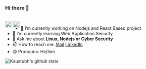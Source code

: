 ### Hi there 👋

<!--
**kaustubhsh/kaustubhsh** is a ✨ _special_ ✨ repository because its `README.md` (this file) appears on your GitHub profile.

Here are some ideas to get you started:

- 🔭 I’m currently working on ...
- 🌱 I’m currently learning ...
- 👯 I’m looking to collaborate on ...
- 🤔 I’m looking for help with ...
- 💬 Ask me about ...
- 📫 How to reach me: ...
- 😄 Pronouns:He/him ...
- ⚡ Fun fact: ...
-->
<br/>
<a href="https://twitter.com/kaustubhsh_">
  <img align="left" alt="Kaustubh Sharma | Twitter" width="22px" src="https://cdn.jsdelivr.net/npm/simple-icons@v3/icons/twitter.svg" />
</a>
<a href="https://www.linkedin.com/in/kaustubh-sharma">
  <img align="left" alt="Kaustubhh's LinkdeIN" width="22px" src="https://cdn.jsdelivr.net/npm/simple-icons@v3/icons/linkedin.svg" />
</a>

- 🔭 I’m currently working on Nodejs and React Based project
- 🌱 I’m currently learning Web Application Security
- 💬 Ask me about **Linux, Nodejs or Cyber Security**
- 📫 How to reach me: [Mail](mailto:kaustubhsharma97@gmail.com) [LinkedIn](https://www.linkedin.com/in/kaustubh-sharma)
- 😄 Pronouns: He/him


![Kaustubh's github stats](https://github-readme-stats.vercel.app/api?username=kaustubhsh&show_icons=true&hide_border=true)
